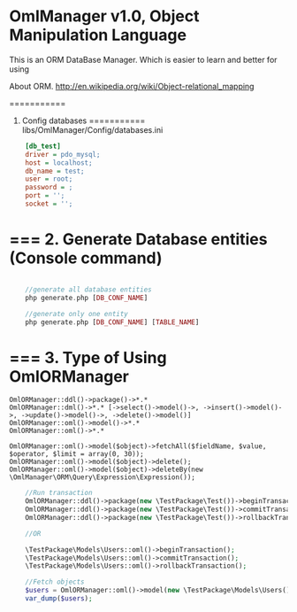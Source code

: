 OmlManager v1.0, Object Manipulation Language
==========
This is an ORM DataBase Manager. Which is easier to learn and better for using

About ORM.
http://en.wikipedia.org/wiki/Object-relational_mapping

===========
1. Config databases
===========
	libs/OmlManager/Config/databases.ini
```ini
	[db_test]
	driver = pdo_mysql;
	host = localhost;
	db_name = test;
	user = root;
	password = ;
	port = '';
	socket = '';

```

===
2. Generate Database entities (Console command)
===

```php

	//generate all database entities
	php generate.php [DB_CONF_NAME]

	//generate only one entity
	php generate.php [DB_CONF_NAME] [TABLE_NAME]

```

===
3. Type of Using OmlORManager
===

	OmlORManager::ddl()->package()->*.*
	OmlORManager::dml()->*.* [->select()->model()->, ->insert()->model()->, ->update()->model()->, ->delete()->model()]
	OmlORManager::oml()->model()->*.*
	OmlORManager::oml()->*.*

	OmlORManager::oml()->model($object)->fetchAll($fieldName, $value, $operator, $limit = array(0, 30));
	OmlORManager::oml()->model($object)->delete();
	OmlORManager::oml()->model($object)->deleteBy(new \OmlManager\ORM\Query\Expression\Expression());

```php
	//Run transaction
	OmlORManager::ddl()->package(new \TestPackage\Test())->beginTransaction();
    OmlORManager::ddl()->package(new \TestPackage\Test())->commitTransaction();
    OmlORManager::ddl()->package(new \TestPackage\Test())->rollbackTransaction();

	//OR

	\TestPackage\Models\Users::oml()->beginTransaction();
	\TestPackage\Models\Users::oml()->commitTransaction();
	\TestPackage\Models\Users::oml()->rollbackTransaction();

	//Fetch objects
	$users = OmlORManager::oml()->model(new \TestPackage\Models\Users())->fetch();
	var_dump($users);

